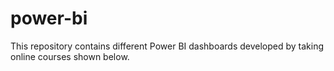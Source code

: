 # power-bi
This repository contains different Power BI dashboards developed by taking online courses shown below.
